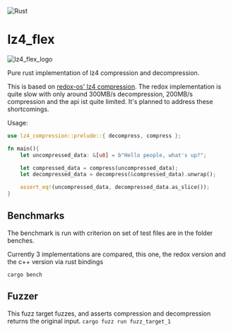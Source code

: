 ![Rust](https://github.com/PSeitz/lz4_flex/workflows/Rust/badge.svg)


# lz4_flex

![lz4_flex_logo](https://raw.githubusercontent.com/PSeitz/lz4_flex/master/logo.jpg)

Pure rust implementation of lz4 compression and decompression.

This is based on [redox-os' lz4 compression](https://crates.io/crates/lz4-compress).
The redox implementation is quite slow with only around 300MB/s decompression, 200MB/s compression and the api ist quite limited.
It's planned to address these shortcomings.


Usage: 
```rust
use lz4_compression::prelude::{ decompress, compress };

fn main(){
    let uncompressed_data: &[u8] = b"Hello people, what's up?";

    let compressed_data = compress(uncompressed_data);
    let decompressed_data = decompress(&compressed_data).unwrap();

    assert_eq!(uncompressed_data, decompressed_data.as_slice());
}
```

## Benchmarks
The benchmark is run with criterion on set of test files are in the folder benches. 

Currently 3 implementations are compared, this one, the redox version and the c++ version via rust bindings

`cargo bench`


## Fuzzer
This fuzz target fuzzes, and asserts compression and decompression returns the original input.
`cargo fuzz run fuzz_target_1`
